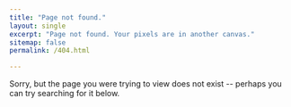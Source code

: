 ```yaml
---
title: "Page not found."
layout: single
excerpt: "Page not found. Your pixels are in another canvas."
sitemap: false
permalink: /404.html

---
```


Sorry, but the page you were trying to view does not exist -- perhaps you can try searching for it below.


<script type="text/javascript">
  var GOOG_FIXURL_LANG = 'en';
  var GOOG_FIXURL_SITE = '{{ site.url }}'
</script>
<script type="text/javascript"
  src="//linkhelp.clients.google.com/tbproxy/lh/wm/fixurl.js">
</script>
